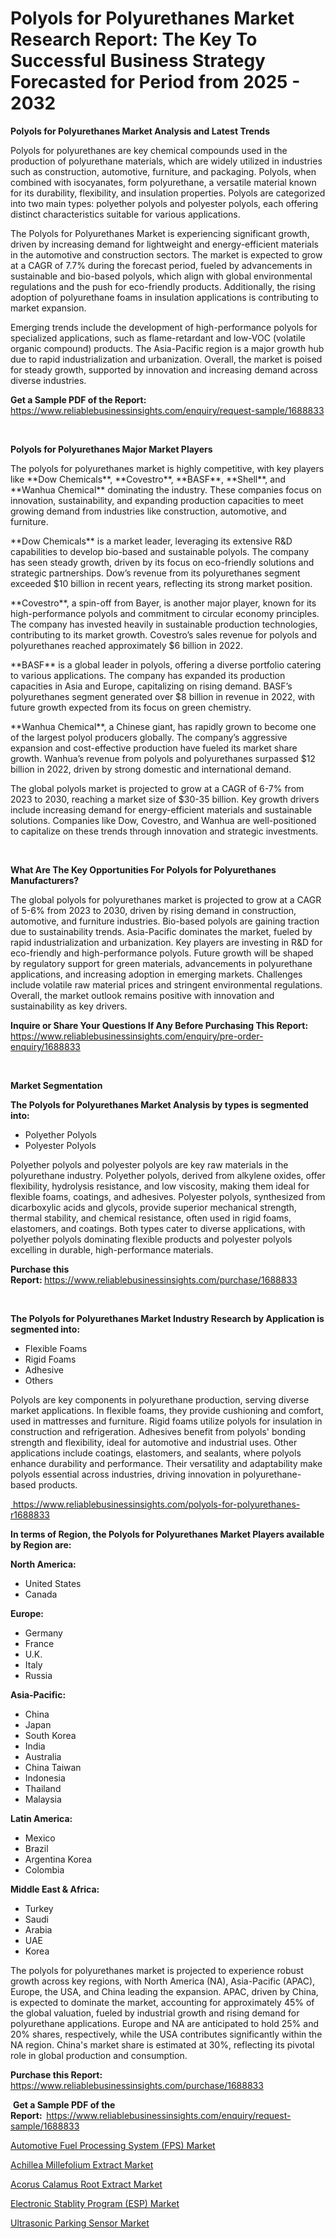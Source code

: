 <p><h1>Polyols for Polyurethanes Market Research Report: The Key To Successful Business Strategy Forecasted for Period from 2025 - 2032</h1></p><p><strong>Polyols for Polyurethanes Market Analysis and Latest Trends</strong></p>
<p><p>Polyols for polyurethanes are key chemical compounds used in the production of polyurethane materials, which are widely utilized in industries such as construction, automotive, furniture, and packaging. Polyols, when combined with isocyanates, form polyurethane, a versatile material known for its durability, flexibility, and insulation properties. Polyols are categorized into two main types: polyether polyols and polyester polyols, each offering distinct characteristics suitable for various applications.</p><p>The Polyols for Polyurethanes Market is experiencing significant growth, driven by increasing demand for lightweight and energy-efficient materials in the automotive and construction sectors. The market is expected to grow at a CAGR of 7.7% during the forecast period, fueled by advancements in sustainable and bio-based polyols, which align with global environmental regulations and the push for eco-friendly products. Additionally, the rising adoption of polyurethane foams in insulation applications is contributing to market expansion.</p><p>Emerging trends include the development of high-performance polyols for specialized applications, such as flame-retardant and low-VOC (volatile organic compound) products. The Asia-Pacific region is a major growth hub due to rapid industrialization and urbanization. Overall, the market is poised for steady growth, supported by innovation and increasing demand across diverse industries.</p></p>
<p><strong>Get a Sample PDF of the Report:&nbsp;</strong> <a href="https://www.reliablebusinessinsights.com/enquiry/request-sample/1688833?utm_campaign=75&utm_medium=2&utm_source=Github&utm_content=ia&utm_term=25012025&utm_id=polyols-for-polyurethanes">https://www.reliablebusinessinsights.com/enquiry/request-sample/1688833</a></p>
<p>&nbsp;</p>
<p><strong>Polyols for Polyurethanes Major Market Players</strong></p>
<p><p>The polyols for polyurethanes market is highly competitive, with key players like **Dow Chemicals**, **Covestro**, **BASF**, **Shell**, and **Wanhua Chemical** dominating the industry. These companies focus on innovation, sustainability, and expanding production capacities to meet growing demand from industries like construction, automotive, and furniture.</p><p>**Dow Chemicals** is a market leader, leveraging its extensive R&D capabilities to develop bio-based and sustainable polyols. The company has seen steady growth, driven by its focus on eco-friendly solutions and strategic partnerships. Dow’s revenue from its polyurethanes segment exceeded $10 billion in recent years, reflecting its strong market position.</p><p>**Covestro**, a spin-off from Bayer, is another major player, known for its high-performance polyols and commitment to circular economy principles. The company has invested heavily in sustainable production technologies, contributing to its market growth. Covestro’s sales revenue for polyols and polyurethanes reached approximately $6 billion in 2022.</p><p>**BASF** is a global leader in polyols, offering a diverse portfolio catering to various applications. The company has expanded its production capacities in Asia and Europe, capitalizing on rising demand. BASF’s polyurethanes segment generated over $8 billion in revenue in 2022, with future growth expected from its focus on green chemistry.</p><p>**Wanhua Chemical**, a Chinese giant, has rapidly grown to become one of the largest polyol producers globally. The company’s aggressive expansion and cost-effective production have fueled its market share growth. Wanhua’s revenue from polyols and polyurethanes surpassed $12 billion in 2022, driven by strong domestic and international demand.</p><p>The global polyols market is projected to grow at a CAGR of 6-7% from 2023 to 2030, reaching a market size of $30-35 billion. Key growth drivers include increasing demand for energy-efficient materials and sustainable solutions. Companies like Dow, Covestro, and Wanhua are well-positioned to capitalize on these trends through innovation and strategic investments.</p></p>
<p>&nbsp;</p>
<p><strong>What Are The Key Opportunities For Polyols for Polyurethanes Manufacturers?</strong></p>
<p><p>The global polyols for polyurethanes market is projected to grow at a CAGR of 5-6% from 2023 to 2030, driven by rising demand in construction, automotive, and furniture industries. Bio-based polyols are gaining traction due to sustainability trends. Asia-Pacific dominates the market, fueled by rapid industrialization and urbanization. Key players are investing in R&D for eco-friendly and high-performance polyols. Future growth will be shaped by regulatory support for green materials, advancements in polyurethane applications, and increasing adoption in emerging markets. Challenges include volatile raw material prices and stringent environmental regulations. Overall, the market outlook remains positive with innovation and sustainability as key drivers.</p></p>
<p><strong>Inquire or Share Your Questions If Any Before Purchasing This Report:</strong> <a href="https://www.reliablebusinessinsights.com/enquiry/pre-order-enquiry/1688833?utm_campaign=75&utm_medium=2&utm_source=Github&utm_content=ia&utm_term=25012025&utm_id=polyols-for-polyurethanes">https://www.reliablebusinessinsights.com/enquiry/pre-order-enquiry/1688833</a></p>
<p>&nbsp;</p>
<p><strong>Market Segmentation</strong></p>
<p><strong>The Polyols for Polyurethanes Market Analysis by types is segmented into:</strong></p>
<p><ul><li>Polyether Polyols</li><li>Polyester Polyols</li></ul></p>
<p><p>Polyether polyols and polyester polyols are key raw materials in the polyurethane industry. Polyether polyols, derived from alkylene oxides, offer flexibility, hydrolysis resistance, and low viscosity, making them ideal for flexible foams, coatings, and adhesives. Polyester polyols, synthesized from dicarboxylic acids and glycols, provide superior mechanical strength, thermal stability, and chemical resistance, often used in rigid foams, elastomers, and coatings. Both types cater to diverse applications, with polyether polyols dominating flexible products and polyester polyols excelling in durable, high-performance materials.</p></p>
<p><strong>Purchase this Report:&nbsp;</strong><a href="https://www.reliablebusinessinsights.com/purchase/1688833?utm_campaign=75&utm_medium=2&utm_source=Github&utm_content=ia&utm_term=25012025&utm_id=polyols-for-polyurethanes">https://www.reliablebusinessinsights.com/purchase/1688833</a></p>
<p>&nbsp;</p>
<p><strong>The Polyols for Polyurethanes Market Industry Research by Application is segmented into:</strong></p>
<p><ul><li>Flexible Foams</li><li>Rigid Foams</li><li>Adhesive</li><li>Others</li></ul></p>
<p><p>Polyols are key components in polyurethane production, serving diverse market applications. In flexible foams, they provide cushioning and comfort, used in mattresses and furniture. Rigid foams utilize polyols for insulation in construction and refrigeration. Adhesives benefit from polyols' bonding strength and flexibility, ideal for automotive and industrial uses. Other applications include coatings, elastomers, and sealants, where polyols enhance durability and performance. Their versatility and adaptability make polyols essential across industries, driving innovation in polyurethane-based products.</p></p>
<p><a href="https://www.reliablebusinessinsights.com/polyols-for-polyurethanes-r1688833?utm_campaign=75&utm_medium=2&utm_source=Github&utm_content=ia&utm_term=25012025&utm_id=polyols-for-polyurethanes">&nbsp;https://www.reliablebusinessinsights.com/polyols-for-polyurethanes-r1688833</a></p>
<p><strong>In terms of Region, the Polyols for Polyurethanes Market Players available by Region are:</strong></p>
<p>
    <p> <strong> North America: </strong>
        <ul>
            <li>United States</li>
            <li>Canada</li>
        </ul>
        </p> 
    <p> <strong> Europe: </strong>
        <ul>
            <li>Germany</li>
            <li>France</li>
            <li>U.K.</li>
            <li>Italy</li>
            <li>Russia</li>
        </ul>
        </p> 
    <p> <strong> Asia-Pacific: </strong>
        <ul>
            <li>China</li>
            <li>Japan</li>
            <li>South Korea</li>
            <li>India</li>
            <li>Australia</li>
            <li>China Taiwan</li>
            <li>Indonesia</li>
            <li>Thailand</li>
            <li>Malaysia</li>
        </ul>
        </p> 
    <p> <strong> Latin America: </strong>
        <ul>
            <li>Mexico</li>
            <li>Brazil</li>
            <li>Argentina Korea</li>
            <li>Colombia</li>
        </ul>
        </p> 
    <p> <strong> Middle East & Africa: </strong>
        <ul>
            <li>Turkey</li>
            <li>Saudi</li>
            <li>Arabia</li>
            <li>UAE</li>
            <li>Korea</li>
        </ul>
    </p>
    </p>
<p><p>The polyols for polyurethanes market is projected to experience robust growth across key regions, with North America (NA), Asia-Pacific (APAC), Europe, the USA, and China leading the expansion. APAC, driven by China, is expected to dominate the market, accounting for approximately 45% of the global valuation, fueled by industrial growth and rising demand for polyurethane applications. Europe and NA are anticipated to hold 25% and 20% shares, respectively, while the USA contributes significantly within the NA region. China's market share is estimated at 30%, reflecting its pivotal role in global production and consumption.</p></p>
<p><strong>Purchase this Report: </strong><a href="https://www.reliablebusinessinsights.com/purchase/1688833?utm_campaign=75&utm_medium=2&utm_source=Github&utm_content=ia&utm_term=25012025&utm_id=polyols-for-polyurethanes">https://www.reliablebusinessinsights.com/purchase/1688833</a></p>
<p>&nbsp;<strong>Get a Sample PDF of the Report:&nbsp;&nbsp;</strong><a href="https://www.reliablebusinessinsights.com/enquiry/request-sample/1688833?utm_campaign=75&utm_medium=2&utm_source=Github&utm_content=ia&utm_term=25012025&utm_id=polyols-for-polyurethanes">https://www.reliablebusinessinsights.com/enquiry/request-sample/1688833</a></p>
<p><strong></strong></p>
<p><p><a href="https://www.linkedin.com/pulse/deep-insights-automotive-fuel-processing-system-fps-market-1lkbf?utm_campaign=75&utm_medium=2&utm_source=Github&utm_content=ia&utm_term=25012025&utm_id=polyols-for-polyurethanes">Automotive Fuel Processing System (FPS) Market</a></p><p><a href="https://github.com/skerretflossie9297/Market-Research-Report-List-1/blob/main/achillea-millefolium-extract-market.md?utm_campaign=75&utm_medium=2&utm_source=Github&utm_content=ia&utm_term=25012025&utm_id=polyols-for-polyurethanes">Achillea Millefolium Extract Market</a></p><p><a href="https://github.com/alberthagorsuch/Market-Research-Report-List-1/blob/main/acorus-calamus-root-extract-market.md?utm_campaign=75&utm_medium=2&utm_source=Github&utm_content=ia&utm_term=25012025&utm_id=polyols-for-polyurethanes">Acorus Calamus Root Extract Market</a></p><p><a href="https://www.linkedin.com/pulse/in-depth-electronic-stablity-program-esp-market-research-comprehensive-liuzc?utm_campaign=75&utm_medium=2&utm_source=Github&utm_content=ia&utm_term=25012025&utm_id=polyols-for-polyurethanes">Electronic Stablity Program (ESP) Market</a></p><p><a href="https://www.linkedin.com/pulse/ultrasonic-parking-sensor-market-scope-offering-deep-j9myc?utm_campaign=75&utm_medium=2&utm_source=Github&utm_content=ia&utm_term=25012025&utm_id=polyols-for-polyurethanes">Ultrasonic Parking Sensor Market</a></p></p>